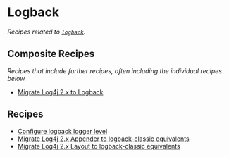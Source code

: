 # Logback

_Recipes related to [`logback`](http://logback.qos.ch/documentation.html)._

## Composite Recipes

_Recipes that include further recipes, often including the individual recipes below._

* [Migrate Log4j 2.x to Logback](./log4jtologback.md)

## Recipes

* [Configure logback logger level](./configureloggerlevel.md)
* [Migrate Log4j 2.x Appender to logback-classic equivalents](./log4jappendertologback.md)
* [Migrate Log4j 2.x Layout to logback-classic equivalents](./log4jlayouttologback.md)


